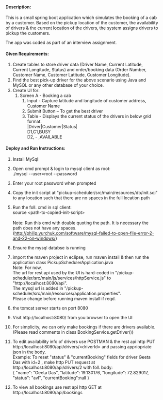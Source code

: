 #### Description:

<p>This is a small spring boot application which simulates the booking of a cab by a customer. Based on the pickup location of the customer, the availability of drivers & the current location of the drivers, the system assigns drivers to pickup the customers.</p>
<p>The app was coded as part of an interview assignment.</p>

#### Given Requirements:

1. Create tables to store driver data (Driver Name, Current Latitude, Current Longitude, Status) and
   order/booking data (Order Number, Customer Name, Customer Latitude, Customer Longitude).
2. Find the best pick-up driver for the above scenario using Java and MySQL or any other database of your choice.
3. Create UI for:
   1. Screen A - Booking a cab
      1. Input - Capture latitude and longitude of customer address, Customer Name
      2. Submit Button – To get the best driver
      3. Table - Displays the current status of the drivers in below grid format.<br/>
         |Driver|Customer|Status|<br/>
         D1,C1,BUSY<br/>
         D2, - ,AVAILABLE

#### Deploy and Run Instructions:

1. Install MySql
2. Open cmd prompt & login to mysql client as root:<br/>
   ./mysql --user=root --password
3. Enter your root password when prompted
4. Copy the init script at "pickup-scheduler/src/main/resources/db/init.sql" to any location such that there are no spaces in the full location path
5. Run the foll. cmd in sql client:<br/>
   source \<path-to-copied-init-script\><br/><br/>
   Note: Run this cmd with double quoting the path. It is necessary the path does not have any spaces. (http://philip.yurchuk.com/software/mysql-failed-to-open-file-error-2-and-22-on-windows/)
6. Ensure the mysql databse is running
7. import the maven project in eclipse, run maven install & then run the application class PickupSchedulerApplication.java <br/>
   Note: For now,<br/>
   The url for rest api used by the UI is hard-coded in "/pickup-scheduler/src/main/js/services/httpService.js" to "http://localhost:8080/api". <br/>
   The mysql url is added in "/pickup-scheduler/src/main/resources/application.properties". <br/>
   Please change before running maven install if reqd.

8. the tomcat server starts on port 8080
9. Visit http://localhost:8080/ from you browser to open the UI
10. For simplicity, we can only make bookings if there are drivers available. (Please read comments in class BookingService.getDriver())
11. To edit availability info of drivers use POSTMAN & the rest api http PUT http://localhost:8080/api/drivers/\<driverId\> and passing appriopriate json in the body.<br/>
    Example: To reset "status" & "currentBooking" fields for driver Geeta Das with id=2 , make http PUT request at http://localhost:8080/api/drivers/2 with foll. body: <br/>
    {
    "name": "Geeta Das",
    "latitude": 19.130176,
    "longitude": 72.829017,
    "status": "avl",
    "currentBooking":null
    }
12. To view all bookings use rest api http GET at http://localhost:8080/api/bookings

